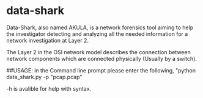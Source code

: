 # data-shark
Data-Shark, also named AKULA, is a network forensics tool aiming to help the investigator detecting and analyzing all the needed information for a network investigation at Layer 2.

The Layer 2 in the OSI network model describes the connection between network components which are connected physically (Usually by a switch).

##USAGE:
in the Command line prompt please enter the following,
"python data_shark.py -p "pcap.pcap"

-h is avalible for help with syntax.
